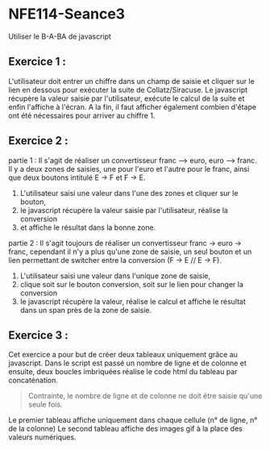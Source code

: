 NFE114-Seance3
==============

Utiliser le B-A-BA de javascript

Exercice 1 :
------------
L'utilisateur doit entrer un chiffre dans un champ de saisie et cliquer sur le lien en dessous pour exécuter la suite de Collatz/Siracuse.
Le javascript récupère la valeur saisie par l'utilisateur, exécute le calcul de la suite et enfin l'affiche à l'écran.
A la fin, il faut afficher également combien d'étape ont été nécessaires pour arriver au chiffre 1.

Exercice 2 :
------------

partie 1 : Il s'agit de réaliser un convertisseur franc --> euro, euro --> franc.
Il y a deux zones de saisies, une pour l'euro et l'autre pour le franc, ainsi que deux boutons intitulé E -> F et F -> E.

1. L'utilisateur saisi une valeur dans l'une des zones et cliquer sur le bouton,
2. le javascript récupère la valeur saisie par l'utilisateur, réalise la conversion 
3. et affiche le résultat dans la bonne zone.

partie 2 : Il s'agit toujours de réaliser un convertisseur franc -> euro -> franc, cependant il n'y a plus qu'une zone de saisie, un seul bouton et un lien permettant de switcher entre la conversion (F -> E // E -> F).

1. L'utilisateur saisi une valeur dans l'unique zone de saisie,
2. clique soit sur le bouton conversion, soit sur le lien pour changer la conversion
3. le javascript récupère la valeur, réalise le calcul et affiche le résultat dans un span près de la zone de saisie.

Exercice 3 :
------------

Cet exercice a pour but de créer deux tableaux uniquement grâce au javascript. 
Dans le script est passé un nombre de ligne et de colonne et ensuite, deux boucles imbriquées réalise le code html du tableau par concaténation.

> Contrainte, le nombre de ligne et de colonne ne doit être saisie qu'une seule fois.

Le premier tableau affiche uniquement dans chaque cellule (n° de ligne, n° de la colonne)
Le second tableau affiche des images gif à la place des valeurs numériques.
